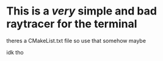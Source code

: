 # This is a _very_ simple and bad raytracer for the terminal

theres a CMakeList.txt file so use that somehow maybe

idk tho